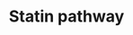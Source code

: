 ---
annotations:
- type: Pathway Ontology
  value: statin drug pathway
authors:
- MaintBot
- Thomas
- Ddigles
- Eweitz
description: 'What are statins? See Wikipedia at: http://en.wikipedia.org/wiki/Statin  More
  about this pathway and statins: https://www.pharmgkb.org/do/serve?objId=PA2031&amp;objCls=Pathway'
last-edited: 2021-05-21
organisms:
- Pan troglodytes
redirect_from:
- /index.php/Pathway:WP921
- /instance/WP921
schema-jsonld:
- '@context': https://schema.org/
  '@id': https://wikipathways.github.io/pathways/WP921.html
  '@type': Dataset
  creator:
    '@type': Organization
    name: WikiPathways
  description: 'What are statins? See Wikipedia at: http://en.wikipedia.org/wiki/Statin  More
    about this pathway and statins: https://www.pharmgkb.org/do/serve?objId=PA2031&amp;objCls=Pathway'
  keywords:
  - Acetyl-CoA
  - Fatty acid
  - Triglyceride
  - LCAT
  - APOA4
  - APOE
  - Cholic Acid
  - Cholesterol ester
  - LRP1
  - LPL
  - VLDL
  - LDLR
  - APOC1
  - APOC2
  - LIPC
  - CETP
  - ABCA1
  - APOC3
  - APOA1
  - SCARB1
  - PLTP
  - SOAT1
  - Phospholipid
  - CYP7A1
  - TRNP
  - HDL
  - Statin
  - IDL
  - LDL
  - HMGCR
  - Cholesterol
  - DGAT1
  license: CC0
  name: Statin pathway
seo: CreativeWork
title: Statin pathway
wpid: WP921
---